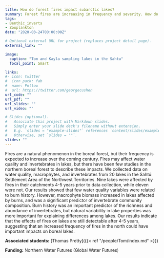 ```yaml
---
title: How do forest fires impact subarctic lakes?
summary: Forest fires are increasing in frequency and severity. How do they impact water quality and invertebrates in boreal lakes?
tags:
- Benthic_inverts
- Zooplankton
date: "2020-03-24T00:00:00Z"

# Optional external URL for project (replaces project detail page).
external_link: ""

image:
  caption: "Tom and Kayla sampling lakes in the Sahtu"
  focal_point: Smart

links:
#- icon: twitter
#  icon_pack: fab
#  name: Follow
#  url: https://twitter.com/georgecushen
url_code: ""
url_pdf: ""
url_slides: ""
url_video: ""

# Slides (optional).
#   Associate this project with Markdown slides.
#   Simply enter your slide deck's filename without extension.
#   E.g. `slides = "example-slides"` references `content/slides/example-slides.md`.
#   Otherwise, set `slides = ""`.
slides: ""
---
```


Fires are a natural phenomenon in the boreal forest, but their frequency is expected to increase over the coming century. Fires may affect water quality and invertebrates in lakes, but there have been few studies in the northern boreal forest to describe these impacts. We collected data on water quality, macrophytes, and invertebrates from 20 lakes in the Sahtú Settlement Area of the Northwest Territories. Nine lakes were affected by fires in their catchments 4-5 years prior to data collection, while eleven were not. Our results showed that few water quality variables were related to burn history. However, macrophyte biomass increased in lakes affected by burns, and was a significant predictor of invertebrate community composition. Burn history was an important predictor of the richness and abundance of invertebrates, but natural variability in lake properties was more important for explaining differences among lakes. Our results indicate that the effects of fires on lakes are still detectable after 4-5 years, suggesting that an increased frequency of fires in the north could have important impacts on boreal lakes. 

**Associated students:** [Thomas Pretty]({{< ref "/people/Tom/index.md" >}})

**Funding:** Northern Water Futures (Global Water Futures)
